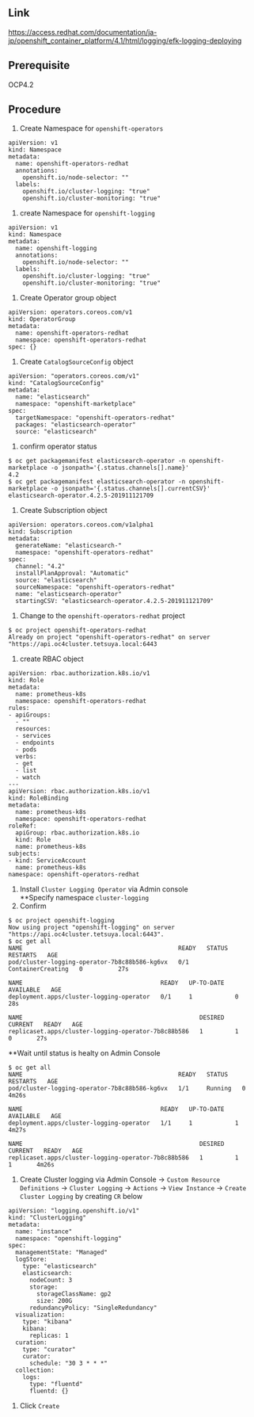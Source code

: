 ## Link
https://access.redhat.com/documentation/ja-jp/openshift_container_platform/4.1/html/logging/efk-logging-deploying

## Prerequisite
OCP4.2

## Procedure
1. Create Namespace for `openshift-operators`  
```
apiVersion: v1
kind: Namespace
metadata:
  name: openshift-operators-redhat
  annotations:
    openshift.io/node-selector: ""
  labels:
    openshift.io/cluster-logging: "true"
    openshift.io/cluster-monitoring: "true"
```
1. create Namespace for `openshift-logging`
```
apiVersion: v1
kind: Namespace
metadata:
  name: openshift-logging
  annotations:
    openshift.io/node-selector: ""
  labels:
    openshift.io/cluster-logging: "true"
    openshift.io/cluster-monitoring: "true"
```
1. Create Operator group object
```
apiVersion: operators.coreos.com/v1
kind: OperatorGroup
metadata:
  name: openshift-operators-redhat
  namespace: openshift-operators-redhat
spec: {}
```
1. Create `CatalogSourceConfig` object
```
apiVersion: "operators.coreos.com/v1"
kind: "CatalogSourceConfig"
metadata:
  name: "elasticsearch"
  namespace: "openshift-marketplace"
spec:
  targetNamespace: "openshift-operators-redhat"
  packages: "elasticsearch-operator"
  source: "elasticsearch"
```
1. confirm operator status
```
$ oc get packagemanifest elasticsearch-operator -n openshift-marketplace -o jsonpath='{.status.channels[].name}'
4.2
$ oc get packagemanifest elasticsearch-operator -n openshift-marketplace -o jsonpath='{.status.channels[].currentCSV}'
elasticsearch-operator.4.2.5-201911121709
```
1. Create Subscription object
```
apiVersion: operators.coreos.com/v1alpha1
kind: Subscription
metadata:
  generateName: "elasticsearch-"
  namespace: "openshift-operators-redhat" 
spec:
  channel: "4.2" 
  installPlanApproval: "Automatic"
  source: "elasticsearch"
  sourceNamespace: "openshift-operators-redhat"
  name: "elasticsearch-operator"
  startingCSV: "elasticsearch-operator.4.2.5-201911121709" 
```
1. Change to the `openshift-operators-redhat` project
```
$ oc project openshift-operators-redhat
Already on project "openshift-operators-redhat" on server "https://api.oc4cluster.tetsuya.local:6443
```
1. create RBAC object
```
apiVersion: rbac.authorization.k8s.io/v1
kind: Role
metadata:
  name: prometheus-k8s
  namespace: openshift-operators-redhat
rules:
- apiGroups:
  - ""
  resources:
  - services
  - endpoints
  - pods
  verbs:
  - get
  - list
  - watch
---
apiVersion: rbac.authorization.k8s.io/v1
kind: RoleBinding
metadata:
  name: prometheus-k8s
  namespace: openshift-operators-redhat
roleRef:
  apiGroup: rbac.authorization.k8s.io
  kind: Role
  name: prometheus-k8s
subjects:
- kind: ServiceAccount
  name: prometheus-k8s
namespace: openshift-operators-redhat
```
1. Install `Cluster Logging Operator` via Admin console  
**Specify namespace `cluster-logging`
1. Confirm
```
$ oc project openshift-logging
Now using project "openshift-logging" on server "https://api.oc4cluster.tetsuya.local:6443".
$ oc get all
NAME                                            READY   STATUS              RESTARTS   AGE
pod/cluster-logging-operator-7b8c88b586-kg6vx   0/1     ContainerCreating   0          27s

NAME                                       READY   UP-TO-DATE   AVAILABLE   AGE
deployment.apps/cluster-logging-operator   0/1     1            0           28s

NAME                                                  DESIRED   CURRENT   READY   AGE
replicaset.apps/cluster-logging-operator-7b8c88b586   1         1         0       27s
```
**Wait until status is healty on Admin Console
```
$ oc get all
NAME                                            READY   STATUS    RESTARTS   AGE
pod/cluster-logging-operator-7b8c88b586-kg6vx   1/1     Running   0          4m26s

NAME                                       READY   UP-TO-DATE   AVAILABLE   AGE
deployment.apps/cluster-logging-operator   1/1     1            1           4m27s

NAME                                                  DESIRED   CURRENT   READY   AGE
replicaset.apps/cluster-logging-operator-7b8c88b586   1         1         1       4m26s
```
1. Create Cluster logging via Admin Console -> `Custom Resource Definitions` -> `Cluster Logging` -> `Actions` -> `View Instance` -> `Create Cluster Logging`  by creating `CR` below
```
apiVersion: "logging.openshift.io/v1"
kind: "ClusterLogging"
metadata:
  name: "instance" 
  namespace: "openshift-logging"
spec:
  managementState: "Managed"  
  logStore:
    type: "elasticsearch"  
    elasticsearch:
      nodeCount: 3 
      storage:
        storageClassName: gp2
        size: 200G
      redundancyPolicy: "SingleRedundancy"
  visualization:
    type: "kibana"  
    kibana:
      replicas: 1
  curation:
    type: "curator"  
    curator:
      schedule: "30 3 * * *"
  collection:
    logs:
      type: "fluentd"  
      fluentd: {}
```
1. Click `Create`

